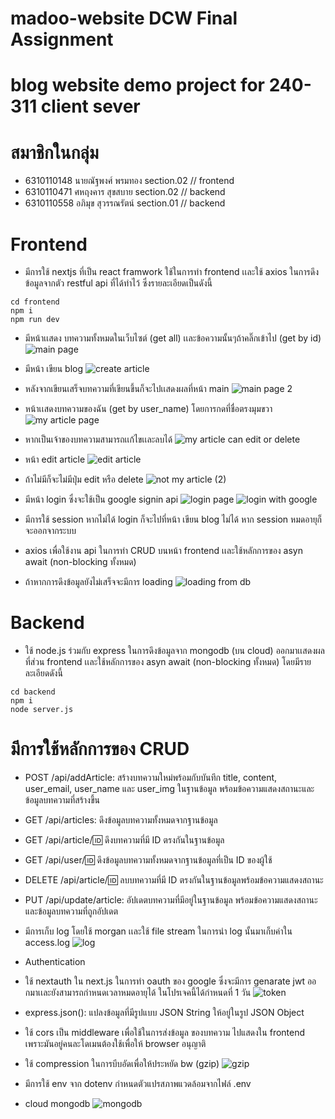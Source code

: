 # madoo-website DCW Final Assignment
# blog website demo project for 240-311 client sever

# สมาชิกในกลุ่ม
- 6310110148 นายณัฐพงศ์ พรมทอง  section.02		// frontend
- 6310110471 ศหฤงคาร สุขสบาย	section.02 	  	// backend
- 6310110558 อภิมุข สุวรรณรัตน์	section.01		    // backend

# Frontend
- มีการใช้ nextjs ที่เป็น react framwork ใช้ในการทำ frontend เเละใช้ axios ในการดึงข้อมูลจากตัว restful api ที่ได้ทำไว้ ซึ่งรายละเอียดเป็นดังนี้

```
cd frontend
npm i
npm run dev
```
- มีหน้าเเสดง บทความทั้งหมดในเว็บไซต์ (get all) เเละข้อความนั้นๆถ้าคลิ๊กเข้าไป (get by id) 
![main page](https://user-images.githubusercontent.com/89448778/224480033-ebe20981-4b58-4875-b833-07cf1b4be225.png)


- มีหน้า เขียน blog
![create article](https://user-images.githubusercontent.com/89448778/224480217-25be5252-aa5e-4ffa-82bf-bb2da4182d47.png)

- หลังจากเขียนเสร็จบทความที่เขียนขึ้นก็จะไปเเสดงผลที่หน้า main
![main page 2](https://user-images.githubusercontent.com/89448778/224481334-88c85251-5bad-4b3f-8590-0f0c6a3758a4.png)

- หน้าเเสดงบทความของฉัน (get by user_name) โดยการกดที่ชื่อตรงมุมขวา
![my article page](https://user-images.githubusercontent.com/89448778/224482788-84328589-7901-4f69-9035-402f6d70f30a.png)


- หากเป็นเจ้าของบทความสามารถเเก้ไขเเละลบได้
![my article can edit or delete](https://user-images.githubusercontent.com/89448778/224480111-8c72cc59-fb46-4c2d-8e2d-307dd8b8ab07.png)

- หน้า edit article 
![edit article](https://user-images.githubusercontent.com/89448778/224480070-5b677ff9-b950-4327-9e64-0a57b9798b8b.png)

- ถ้าไม่มีก็จะไม่มีปุ่ม edit หรือ delete
![not my article (2)](https://user-images.githubusercontent.com/89448778/224480187-e721396f-9c39-4f52-9212-bb800702d502.png)

- มีหน้า login ซึ่งจะใช้เป็น google signin api
![login page](https://user-images.githubusercontent.com/89448778/224480281-9f20ba02-3ef6-48b5-82e1-34032f6bad86.png)
![login with google](https://user-images.githubusercontent.com/89448778/224480257-076dc020-5b55-4f1d-bbe2-eca0aa563dec.png)

- มีการใช้ session หากไม่ได้ login ก็จะไปที่หน้า เขียน blog ไม่ได้ หาก session หมดอายุก็จะออกจากระบบ
- axios เพื่อใช้งาน api ในการทำ CRUD บนหน้า frontend เเละใช้หลักการของ asyn await (non-blocking ทั้งหมด)
- ถ้าหากการดึงข้อมูลยังไม่เสร็จจะมีการ loading
![loading from db](https://user-images.githubusercontent.com/89448778/224482328-d4300aed-6205-42ab-88d8-83e5448ac1a1.png)


# Backend
- ใช้ node.js ร่วมกับ express ในการดึงข้อมูลจาก mongodb (บน cloud) ออกมาเเสดงผลที่ส่วน frontend เเละใช้หลักการของ asyn await (non-blocking ทั้งหมด) โดยมีรายละเอียดดังนี้

```
cd backend
npm i
node server.js
```
# มีการใช้หลักการของ CRUD
- POST /api/addArticle: สร้างบทความใหม่พร้อมกับบันทึก title, content, user_email, user_name และ user_img ในฐานข้อมูล พร้อมข้อความแสดงสถานะและข้อมูลบทความที่สร้างขึ้น
- GET /api/articles: ดึงข้อมูลบทความทั้งหมดจากฐานข้อมูล
- GET /api/article/:id: ดึงบทความที่มี ID ตรงกันในฐานข้อมูล
- GET /api/user/:id: ดึงข้อมูลบทความทั้งหมดจากฐานข้อมูลที่เป็น ID ของผู้ใช้
- DELETE /api/article/:id: ลบบทความที่มี ID ตรงกันในฐานข้อมูลพร้อมข้อความแสดงสถานะ
- PUT /api/update/article: อัปเดตบทความที่มีอยู่ในฐานข้อมูล พร้อมข้อความแสดงสถานะและข้อมูลบทความที่ถูกอัปเดต

- มีการเก็บ log โดยใช้ morgan เเละใช้ file stream ในการนำ log นั้นมาเก็บค่าใน access.log
![log](https://user-images.githubusercontent.com/89448778/224479679-dfdec40c-cd29-41a5-bfa3-9cf164fd78b5.png)

- Authentication
- ใช้ nextauth ใน next.js ในการทำ oauth ของ google ซึ่งจะมีการ genarate jwt ออกมาเเละยังสามารถกำหนดเวลาหมดอายุได้ ในโปรเจคนี้ได้กำหนดที่ 1 วัน
![token](https://user-images.githubusercontent.com/89448778/224479743-ed8071be-9ff7-4d98-a422-3e9bda6c5f56.png)

- express.json(): แปลงข้อมูลที่มีรูปแบบ JSON String ให้อยู่ในรูป JSON Object
- ใช้ cors เป็น middleware เพื่อใช้ในการส่งข้อมูล ของบทความ ไปแสดงใน frontend เพราะมันอยู่คนละโดเมนต้องใช้เพื่อให้ browser อนุญาติ
- ใช้ compression ในการบีบอัดเพื่อให้ประหยัด bw (gzip)
![gzip](https://user-images.githubusercontent.com/89448778/224482512-4ef66c12-0b0c-4687-9584-1525a5849aae.png)

- มีการใช้ env จาก dotenv กำหนดตัวแปรสภาพแวดล้อมจากไฟล์ .env
- cloud mongodb
![mongodb](https://user-images.githubusercontent.com/89448778/224481791-7a02e338-7e6d-42c1-a7cb-ff577c122fe6.png)





